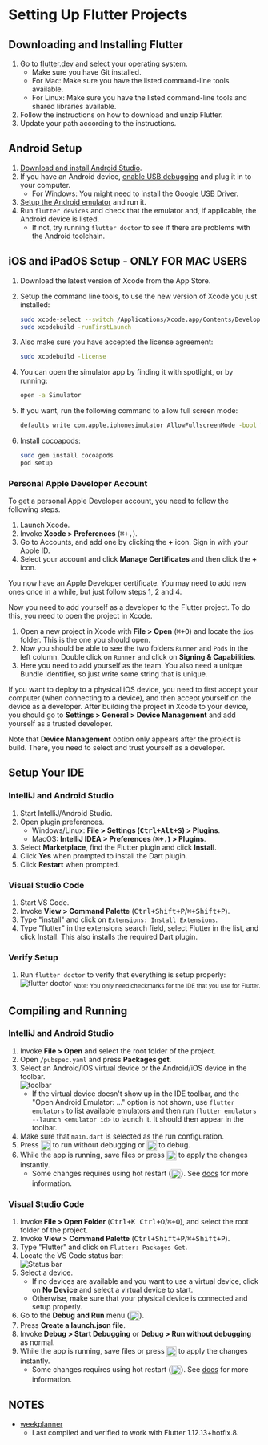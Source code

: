 # Setting Up Flutter Projects

## Downloading and Installing Flutter

1. Go to [flutter.dev](https://flutter.dev/docs/get-started/install) and select
   your operating system.
    - Make sure you have Git installed.
    - For Mac: Make sure you have the listed command-line tools available.
    - For Linux: Make sure you have the listed command-line tools and shared libraries
     available.
1. Follow the instructions on how to download and unzip Flutter.
1. Update your path according to the instructions.

## Android Setup

1. [Download and install Android Studio](https://developer.android.com/studio).
1. If you have an Android device, [enable USB debugging](https://developer.android.com/studio/debug/dev-options)
   and plug it in to your computer.
    - For Windows: You might need to install the [Google USB Driver](https://developer.android.com/studio/run/win-usb).
1. [Setup the Android emulator](https://flutter.dev/docs/get-started/install/windows#install-android-studio)
   and run it.
1. Run `flutter devices` and check that the emulator and, if applicable, the Android
   device is listed.
    - If not, try running `flutter doctor` to see if there are problems with the
      Android toolchain.

## iOS and iPadOS Setup - ONLY FOR MAC USERS

1. Download the latest version of Xcode from the App Store.
1. Setup the command line tools, to use the new version of Xcode you just installed:

    ```bash
    sudo xcode-select --switch /Applications/Xcode.app/Contents/Developer
    sudo xcodebuild -runFirstLaunch
    ```

1. Also make sure you have accepted the license agreement:

    ```bash
    sudo xcodebuild -license
    ```

1. You can open the simulator app by finding it with spotlight, or by running:

    ```bash
    open -a Simulator
    ```

1. If you want, run the following command to allow full screen mode:

    ```bash
    defaults write com.apple.iphonesimulator AllowFullscreenMode -bool YES
    ```

1. Install cocoapods:

    ```bash
    sudo gem install cocoapods
    pod setup
    ```

### Personal Apple Developer Account

To get a personal Apple Developer account, you need to follow the following steps.

1. Launch Xcode.
1. Invoke __Xcode > Preferences__ (<kbd>⌘+,</kbd>).
1. Go to Accounts, and add one by clicking the __+__ icon. Sign in with your Apple
   ID.
1. Select your account and click __Manage Certificates__ and then click
   the __+__ icon.

You now have an Apple Developer certificate. You may need to add new ones once in
a while, but just follow steps 1, 2 and 4.

Now you need to add yourself as a developer to the Flutter project. To do this,
you need to open the project in Xcode.

1. Open a new project in Xcode with __File > Open__ (<kbd>⌘+O</kbd>) and locate
   the `ios` folder. This is the one you should open. 
1. Now you should be able to see the two folders `Runner` and `Pods` in the left
   column. Double click on `Runner` and click on __Signing & Capabilities__. 
1. Here you need to add yourself as the team. You also need a unique Bundle Identifier,
   so just write some string that is unique.

If you want to deploy to a physical iOS device, you need to first accept your
computer (when connecting to a device), and then accept yourself on the device as
a developer. After building the project in Xcode to your device, you should go
to __Settings > General > Device Management__ and add yourself as a trusted developer.

Note that __Device Management__ option only appears after the project is build.
There, you need to select and trust yourself as a developer.

## Setup Your IDE

### IntelliJ and Android Studio

1. Start IntelliJ/Android Studio.
1. Open plugin preferences.
    - Windows/Linux: __File > Settings (<kbd>Ctrl+Alt+S</kbd>) > Plugins__.
    - MacOS: __IntelliJ IDEA > Preferences (<kbd>⌘+,</kbd>) > Plugins__.
1. Select __Marketplace__, find the Flutter plugin and click __Install__.
1. Click __Yes__ when prompted to install the Dart plugin.
1. Click __Restart__ when prompted.

### Visual Studio Code

1. Start VS Code.
1. Invoke __View > Command Palette__ (<kbd>Ctrl+Shift+P</kbd>/<kbd>⌘+Shift+P</kbd>).
1. Type "install" and click on `Extensions: Install Extensions`.
1. Type "flutter" in the extensions search field, select Flutter in the list, and
   click Install. This also installs the required Dart plugin.

### Verify Setup

1. Run `flutter doctor` to verify that everything is setup properly:
   ![flutter doctor](https://i.imgur.com/0XC906V.png "flutter doctor")
   <sub>Note: You only need checkmarks for the IDE that you use for Flutter.</sub>

## Compiling and Running

### IntelliJ and Android Studio

1. Invoke __File > Open__ and select the root folder of the project.
1. Open `/pubspec.yaml` and press __Packages get__.
1. Select an Android/iOS virtual device or the Android/iOS device in the toolbar.  
    ![toolbar](https://i.imgur.com/7RE2qan.png "Android Studio/IntelliJ Toolbar")
    -  If the virtual device doesn't show up in the IDE toolbar, and the "Open
       Android Emulator: …" option is not shown, use `flutter emulators` to list
       available emulators and then run `flutter emulators --launch <emulator id>`
       to launch it. It should then appear in the toolbar.
1. Make sure that `main.dart` is selected as the run configuration.
1. Press <img src="https://i.imgur.com/BEvXOqT.png" alt="Run" width="20px" align="top">
   to run without debugging or <img src="https://i.imgur.com/Lhng0Hq.png" alt="Debug" width="20px" align="top"> to debug.
1. While the app is running, save files or press <img src="https://i.imgur.com/bP2pSIS.png" alt="Hot reload" width="20px" align="top">
   to apply the changes instantly.
    - Some changes requires using hot restart (<img src="https://i.imgur.com/yCvF97E.png" alt="Hot restart" width="20px" align="top">).
      See [docs](https://flutter.dev/docs/development/tools/hot-reload) for more
      information.

### Visual Studio Code

1. Invoke __File > Open Folder__ (<kbd>Ctrl+K Ctrl+O</kbd>/<kbd>⌘+O</kbd>), and
   select the root folder of the project.
1. Invoke __View > Command Palette__ (<kbd>Ctrl+Shift+P</kbd>/<kbd>⌘+Shift+P</kbd>).
1. Type "Flutter" and click on `Flutter: Packages Get`.
1. Locate the VS Code status bar:  
   ![Status bar](https://i.imgur.com/5NxR84J.png?3 "Status bar")
1. Select a device.
    - If no devices are available and you want to use a virtual device,
      click on __No Device__ and select a virtual device to start.
    - Otherwise, make sure that your physical device is connected and setup properly.
1. Go to the __Debug and Run__ menu (<img src="https://i.imgur.com/NR1E5TQ.png" alt="D&R" width="20px" align="top">).
1. Press __Create a launch.json file__.
1. Invoke __Debug > Start Debugging__ or __Debug > Run without debugging__ as normal.
1. While the app is running, save files or press <img src="https://i.imgur.com/JjoCWDm.png" alt="Hot reload" width="20px" align="top">
   to apply the changes instantly.
    - Some changes requires using hot restart (<img src="https://i.imgur.com/X8NIyyF.png" alt="Hot restart" width="20px" align="top">).
      See [docs](https://flutter.dev/docs/development/tools/hot-reload) for more information.

## NOTES

- [weekplanner](https://github.com/aau-giraf/weekplanner)
    - Last compiled and verified to work with Flutter 1.12.13+hotfix.8.